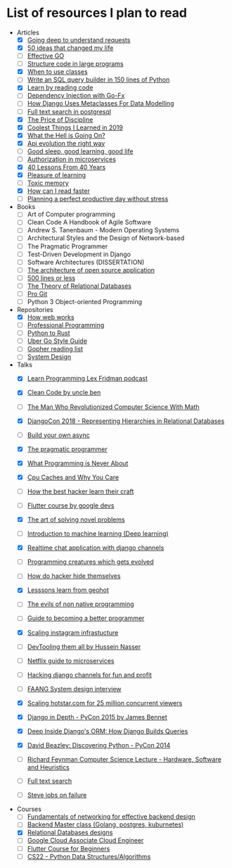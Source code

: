 # List of resources I plan to read

- Articles
  - [X] [Going deep to understand requests](https://medium.com/@anthonypjshaw/python-requests-deep-dive-a0a5c5c1e093)
  - [X] [50 ideas that changed my life](https://perell.com/essay/50-ideas-that-changed-my-life/)
  - [ ] [Effective GO](https://go.dev/doc/effective_go)
  - [ ] [Structure code in large programs](https://death.andgravity.com/aosa)
  - [X] [When to use classes ](https://death.andgravity.com/same-arguments)
  - [ ] [Write an SQL query builder in 150 lines of Python](https://death.andgravity.com/query-builder-how)
  - [X] [Learn by reading code](https://death.andgravity.com/stdlib)
  - [ ] [Dependency Injection with Go-Fx](https://medium.com/wesionary-team/dependency-injection-with-go-fx-b698a6585cf0)
  - [ ] [How Django Uses Metaclasses For Data Modelling](https://medium.com/swlh/how-django-use-data-descriptors-metaclasses-for-data-modelling-14b307280fce)
  - [ ] [Full text search in postgresql](https://www.postgresql.org/docs/current/textsearch.html)
  - [X] [The Price of Discipline](https://perell.com/essay/the-price-of-discipline/)
  - [X] [Coolest Things I Learned in 2019](https://perell.com/essay/2019-12-11-coolest-things-i-learned-in-2019/)
  - [X] [What the Hell is Going On?](https://perell.com/essay/what-the-hell-is-going-on/)
  - [X] [Api evolution the right way](https://emptysqua.re/blog/api-evolution-the-right-way/)
  - [ ] [Good sleep, good learning, good life](https://supermemo.guru/wiki/Good_sleep,_good_learning,_good_life)
  - [ ] [Authorization in microservices](https://www.alexanderlolis.com/authorization-in-a-microservices-world)
  - [X] [40 Lessons From 40 Years](https://schlaf.medium.com/40-lessons-from-40-years-de39d2c622d6)
  - [X] [Pleasure of learning](https://supermemo.guru/wiki/Pleasure_of_learning)
  - [ ] [Toxic memory](https://supermemo.guru/wiki/Toxic_memory)
  - [X] [How can I read faster](https://supermemo.guru/wiki/How_can_I_read_faster%3F)
  - [ ] [Planning a perfect productive day without stress](https://supermemo.guru/wiki/Planning_a_perfect_productive_day_without_stress)
- Books
  - [ ] Art of Computer programming
  - [ ] Clean Code A Handbook of Agile Software
  - [ ] Andrew S. Tanenbaum - Modern Operating Systems
  - [ ] Architectural Styles and the Design of Network-based 
  - [ ] The Pragmatic Programmer
  - [ ] Test-Driven Development in Django
  - [ ] Software Architectures (DISSERTATION)
  - [ ] [The architecture of open source application](http://aosabook.org/en/index.html#aosa2)
  - [ ] [500 lines or less](http://aosabook.org/en/index.html#500lines)
  - [ ] [The Theory of Relational Databases](http://web.cecs.pdx.edu/~maier/TheoryBook/TRD.html)
  - [ ] [Pro Git](https://git-scm.com/book/en/v2)
  - [ ] Python 3 Object-oriented Programming

- Repositories
  - [X] [How web works](https://github.com/vasanthk/how-web-works)
  - [ ] [Professional Programming](https://github.com/charlax/professional-programming)
  - [ ] [Python to Rust](https://github.com/rochacbruno/py2rs)
  - [ ] [Uber Go Style Guide](https://github.com/uber-go/guide)
  - [ ] [Gopher reading list](https://github.com/enocom/gopher-reading-list)
  - [ ] [System Design](https://github.com/karanpratapsingh/system-design)
- Talks
  - [X] [Learn Programming Lex Fridman podcast](https://www.youtube.com/watch?v=j-BVv0XW1H8)
  - [X] [Clean Code by uncle ben](https://youtu.be/7EmboKQH8lM)
  - [ ] [The Man Who Revolutionized Computer Science With Math](https://youtu.be/rkZzg7Vowao)
  - [X] [DjangoCon 2018 - Representing Hierarchies in Relational Databases](https://youtu.be/CRxjoklS8v0)
  - [ ] [Build your own async](https://youtu.be/Y4Gt3Xjd7G8)
  - [X] [The pragmatic programmer](https://youtu.be/4yQtztHmct4)
  - [X] [What Programming is Never About](https://youtu.be/Lzc3HcIgXis)
  - [X] [Cpu Caches and Why You Care](https://youtu.be/WDIkqP4JbkE)
  - [ ] [How the best hacker learn their craft](https://youtu.be/6vj96QetfTg)
  - [ ] [Flutter course by google devs](https://youtu.be/CPmN4-i9zC8)
  - [X] [The art of solving novel problems](https://youtu.be/wGP1Tm8xyPI)
  - [ ] [Introduction to machine learning (Deep learning)](https://youtu.be/iOh7QUZGyiU)
  - [X] [Realtime chat application with django channels](https://youtu.be/4t11vbDlyvs)
  - [ ] [Programming creatures which gets evolved](https://youtu.be/N3tRFayqVtk)
  - [ ] [How do hacker hide themselves](https://www.youtube.com/watch?v=BWVyp0wYpgA)
  - [X] [Lesssons learn from geohot](https://youtu.be/2dijE1JXyEA)
  - [ ] [The evils of non native programming](https://youtu.be/tK50z_gUpZI)
  - [ ] [Guide to becoming a better programmer](https://jeffandcaseyshow.com/jacs_0004_0016)
  - [X] [Scaling instagram infrastucture](https://youtu.be/hnpzNAPiC0E)
  - [ ] [DevTooling them all by Hussein Nasser](https://youtube.com/playlist?list=PLQnljOFTspQX9U79P6eD_V9USIUTE9yAD)
  - [ ] [Netflix guide to microservices](https://youtu.be/CZ3wIuvmHeM)
  - [ ] [Hacking django channels for fun and profit](https://youtu.be/DK74vjuhpuM)
  - [ ] [FAANG System design interview](https://youtu.be/DK74vjuhpuM)
  - [X] [Scaling hotstar.com for 25 million concurrent viewers](https://youtu.be/QjvyiyH4rr0)
  - [X] [Django in Depth - PyCon 2015 by James Bennet](https://youtu.be/tkwZ1jG3XgA)
  - [X] [Deep Inside Django's ORM: How Django Builds Queries](https://youtu.be/OEN5wONsaYU)
  - [X] [David Beazley: Discovering Python - PyCon 2014](https://youtu.be/RZ4Sn-Y7AP8)
  - [ ] [Richard Feynman Computer Science Lecture - Hardware, Software and Heuristics](https://youtu.be/EKWGGDXe5MA)
  - [ ] [Full text search](https://www.youtube.com/watch?v=2OY4tE2TrcI)
  - [ ] [Steve jobs on failure](https://youtu.be/zkTf0LmDqKI)


- Courses
  - [ ] [Fundamentals of networking for effective backend design](https://www.udemy.com/course/fundamentals-of-networking-for-effective-backend-design/)
  - [ ] [Backend Master class (Golang, postgres, kuburnetes)](https://www.udemy.com/course/backend-master-class-golang-postgresql-kubernetes)
  - [X] [Relational Databases designs](https://www.udemy.com/course/relational-database-design/)
  - [ ] [Google Cloud Associate Cloud Engineer](https://youtu.be/jpno8FSqpc8)
  - [ ] [Flutter Course for Beginners](https://youtu.be/VPvVD8t02U8)
  - [ ] [CS22 - Python Data Structures/Algorithms](https://youtube.com/playlist?list=PLtbC5OfOR8aqA6CJwWTRUITgGpUy1Umr3)
